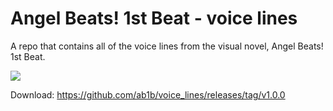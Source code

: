 # Angel Beats! 1st Beat - voice lines

A repo that contains all of the voice lines from the visual novel, Angel Beats! 1st Beat.

![](https://img.shields.io/github/directory-file-count/ab1b/voice_lines/audio_files?label=total%20audio%20files&style=for-the-badge)

Download: https://github.com/ab1b/voice_lines/releases/tag/v1.0.0


